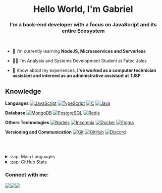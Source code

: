 <h1 align="center">Hello World, I'm Gabriel</h1>
<h3 align="center">I'm a back-end developer with a focus on JavaScript and its entire Ecosystem</h3>

<br>

- 🌱 I’m currently learning **NodeJS, Microsservices and Serverless**

- 👨‍🎓 I'm Analysis and Systems Development Student at Fatec Jales

- 📄 Know about my experiences, **I've worked as a computer technician assistant and interned as an administrative assistant at TJSP**

 

## Knowledge

**Languages**
[![JavaScript](https://img.shields.io/badge/-JavaScript-black?style=flat-square&logo=javascript&link=https://github.com/GabrielMorettii/)](https://github.com/GabrielMorettii/)
[![TypeScript](https://img.shields.io/badge/-TypeScript-000000?style=flat-square&logo=typescript&link=https://github.com/GabrielMorettii/)](https://github.com/GabrielMorettii/)
[![C](https://img.shields.io/badge/-336791?style=flat-square&logo=c&logoColor=white&link=https://github.com/GabrielMorettii/)](https://github.com/GabrielMorettii/)
[![Java](https://img.shields.io/badge/-Java-000000?style=flat-square&logo=java&link=https://github.com/GabrielMorettii/)](https://github.com/GabrielMorettii/)

**Database**
[![MongoDB](https://img.shields.io/badge/-MongoDB-black?style=flat-square&logo=mongodb&link=https://github.com/GabrielMorettii/)](https://github.com/GabrielMorettii/)
[![PostgreSQL](https://img.shields.io/badge/-PostgreSQL-336791?style=flat-square&logo=postgresql&link=https://github.com/GabrielMorettii/)](https://github.com/GabrielMorettii/)
[![Redis](https://img.shields.io/badge/-Redis-red?style=flat-square&logo=redis&link=https://github.com/GabrielMorettii/)](https://github.com/GabrielMorettii/)

**Others Technologies**
[![Nodejs](https://img.shields.io/badge/-Nodejs-black?style=flat-square&logo=Node.js&link=https://github.com/GabrielMorettii/)](https://github.com/GabrielMorettii/)
[![Insomnia](https://img.shields.io/badge/-Insomnia-5849BE?style=flat-square&logo=Insomnia&link=https://github.com/GabrielMorettii/)](https://github.com/GabrielMorettii/)
[![Docker](https://img.shields.io/badge/-Docker-black?style=flat-square&logo=docker&link=https://github.com/GabrielMorettii/)](https://github.com/GabrielMorettii/)
[![Figma](https://img.shields.io/badge/-Figma-ffbaba?style=flat-square&logo=figma)](https://github.com/GabrielMorettii/)

**Versioning and Communication**
[![Git](https://img.shields.io/badge/-Git-black?style=flat-square&logo=git&link=https://github.com/GabrielMorettii/)](https://github.com/GabrielMorettii/)
[![GitHub](https://img.shields.io/badge/-GitHub-181717?style=flat-square&logo=github&link=https://github.com/GabrielMorettii/)](https://github.com/GabrielMorettii/)
[![Discord](https://img.shields.io/badge/-Discord-000000?style=flat-square&logo=Discord&link=https://github.com/GabrielMorettii/)](https://github.com/GabrielMorettii/)


<br><br>

<p align="left">
  <details>
  <summary>:zap: Main Languages</summary>
    <img src = "https://github-readme-stats.vercel.app/api/top-langs/?username=GabrielMorettii&hide=css,java,html&layout=compact&theme=radical">
  </details>
  <details>
  <summary>:zap: GitHub Stats</summary>

  <img src = "https://github-readme-stats.vercel.app/api?username=GabrielMorettii&show_icons=true&theme=radical&line_height=27">
  </details>
</p>

<h3 align="left">Connect with me:</h3>
<div style="width: 100%; display: flex;" align="left">
  <a href="mailto:gabrielmorettisilva@gmail.com" target="_blank">
    <img src="https://img.shields.io/badge/Gmail-D14836?style=for-the-badge&logo=gmail&logoColor=white&link=mailto:gabrielmorettisilva@gmail.com" />
  </a>
  <a href="https://www.linkedin.com/in/gabriel-morettii/" target="_blank">
    <img src="https://img.shields.io/badge/-LinkedIn-blue?style=for-the-badge&logo=Linkedin&logoColor=white&link=https://www.linkedin.com/in/gabriel-morettii/" />
  </a>
  <a href="https://www.instagram.com/g_morettii/" target="_blank">
    <img src="https://img.shields.io/badge/-Instagram-E4405F?style=for-the-badge&logo=Instagram&logoColor=white&link=https://www.instagram.com/g_morettii/" />
  </a>
</div>

